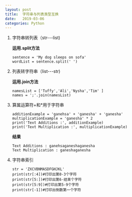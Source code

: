 ```yaml
---
layout: post
title:  字符串与列表类型互换
date:   2019-03-06
categories: Python
---
```


<!-- MarkdownTOC -->




1. 字符串转列表（str---list)

    **运用.split方法**

    ```
    sentence = 'My dog sleeps on sofa'
    wordList = sentence.split(' ')
    ```

2. 列表转字符串（list---str)

    **运用.join方法**

    ```
    namesList = ['Tuffy','Ali','Nysha','Tim' ]
    names = ';'.join(namesList)
    ```
    
3. 算属运算符+和*用于字符串

    ```
    additionExample = 'ganehsa' + 'ganesha' + 'ganesha'
    multiplicationExample = 'ganesha' * 2
    print('Text Additions :', additionExample)
    print('Text Multiplication :', multiplicationExample)
    ```
    
    **结果**
    
    ```
    Text Additions : ganehsaganeshaganesha
    Text Multiplication : ganeshaganesha
    ```
    
4. 字符串索引

    ```
    str = 'ZXCVBNMASDFGHJKL'
    print(str[:4])#打印出第0-3个字符
    print(str[5:])#打印出第6-结束个字符
    print(str[5:9])#打印出第5-9个字符
    print(str[-1])#打印出倒数第一个字符
    ```
    
    


